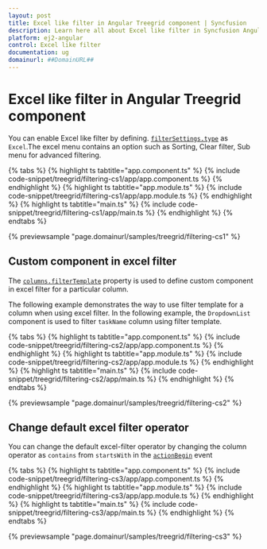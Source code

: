 ```yaml
---
layout: post
title: Excel like filter in Angular Treegrid component | Syncfusion
description: Learn here all about Excel like filter in Syncfusion Angular Treegrid component of Syncfusion Essential JS 2 and more.
platform: ej2-angular
control: Excel like filter 
documentation: ug
domainurl: ##DomainURL##
---
```


# Excel like filter in Angular Treegrid component

You can enable Excel like filter by defining.
[`filterSettings.type`](https://ej2.syncfusion.com/angular/documentation/api/treegrid/filterSettingsModel/#type) as `Excel`.The excel menu contains an option such as Sorting, Clear filter, Sub menu for advanced filtering.

{% tabs %}
{% highlight ts tabtitle="app.component.ts" %}
{% include code-snippet/treegrid/filtering-cs1/app/app.component.ts %}
{% endhighlight %}
{% highlight ts tabtitle="app.module.ts" %}
{% include code-snippet/treegrid/filtering-cs1/app/app.module.ts %}
{% endhighlight %}
{% highlight ts tabtitle="main.ts" %}
{% include code-snippet/treegrid/filtering-cs1/app/main.ts %}
{% endhighlight %}
{% endtabs %}
  
{% previewsample "page.domainurl/samples/treegrid/filtering-cs1" %}

## Custom component in excel filter

The [`columns.filterTemplate`](https://ej2.syncfusion.com/angular/documentation/api/treegrid/column/#filtertemplate) property is used to define custom component in excel filter for a particular column.

The following example demonstrates the way to use filter template for a column when using excel filter. In the following example, the `DropdownList` component is used to filter `taskName` column using filter template.

{% tabs %}
{% highlight ts tabtitle="app.component.ts" %}
{% include code-snippet/treegrid/filtering-cs2/app/app.component.ts %}
{% endhighlight %}
{% highlight ts tabtitle="app.module.ts" %}
{% include code-snippet/treegrid/filtering-cs2/app/app.module.ts %}
{% endhighlight %}
{% highlight ts tabtitle="main.ts" %}
{% include code-snippet/treegrid/filtering-cs2/app/main.ts %}
{% endhighlight %}
{% endtabs %}
  
{% previewsample "page.domainurl/samples/treegrid/filtering-cs2" %}

## Change default excel filter operator

You can change the default excel-filter operator by changing the column operator as `contains` from `startsWith` in the [`actionBegin`](https://ej2.syncfusion.com/angular/documentation/api/treegrid/#actionBegin) event

{% tabs %}
{% highlight ts tabtitle="app.component.ts" %}
{% include code-snippet/treegrid/filtering-cs3/app/app.component.ts %}
{% endhighlight %}
{% highlight ts tabtitle="app.module.ts" %}
{% include code-snippet/treegrid/filtering-cs3/app/app.module.ts %}
{% endhighlight %}
{% highlight ts tabtitle="main.ts" %}
{% include code-snippet/treegrid/filtering-cs3/app/main.ts %}
{% endhighlight %}
{% endtabs %}
  
{% previewsample "page.domainurl/samples/treegrid/filtering-cs3" %}